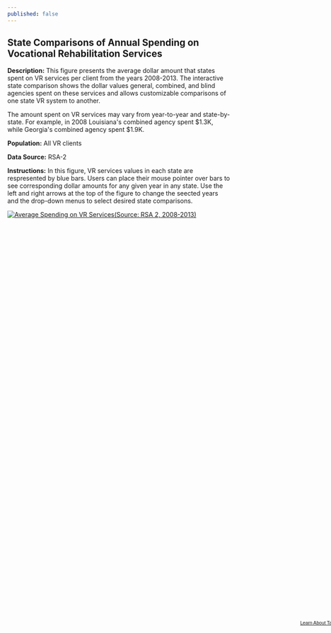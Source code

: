 ```yaml
---
published: false
---
```


## State Comparisons of Annual Spending on Vocational Rehabilitation Services

**Description:** This figure presents the average dollar amount that states spent on VR services per client from the years 2008-2013. The interactive state comparison shows the dollar values general, combined, and blind agencies spent on these services and allows customizable comparisons of one state VR system to another.   

The amount spent on VR services may vary from year-to-year and state-by-state.  For example, in 2008 Louisiana's combined agency spent $1.3K, while Georgia's combined agency spent $1.9K. 

**Population:** All VR clients 

**Data Source:** RSA-2

**Instructions:** In this figure, VR services values in each state are respresented by blue bars. Users can place their mouse pointer over bars to see corresponding dollar amounts for any given year in any state. Use the left and right arrows at the top of the figure to change the seected years and the drop-down menus to select desired state comparisons.

<script type='text/javascript' src='https://public.tableausoftware.com/javascripts/api/viz_v1.js'></script><div class='tableauPlaceholder' style='width: 768px; height: 924px;'><noscript><a href='#'><img alt='Average Spending on VR Services(Source: RSA 2, 2008-2013) ' src='https:&#47;&#47;publicrevizit.tableausoftware.com&#47;static&#47;images&#47;Se&#47;ServicesSpending&#47;VRServiceSpending&#47;1_rss.png' style='border: none' /></a></noscript><object class='tableauViz' width='768' height='924' style='display:none;'><param name='host_url' value='https%3A%2F%2Fpublic.tableausoftware.com%2F' /> <param name='site_root' value='' /><param name='name' value='ServicesSpending&#47;VRServiceSpending' /><param name='tabs' value='no' /><param name='toolbar' value='yes' /><param name='static_image' value='https:&#47;&#47;publicrevizit.tableausoftware.com&#47;static&#47;images&#47;Se&#47;ServicesSpending&#47;VRServiceSpending&#47;1.png' /> <param name='animate_transition' value='yes' /><param name='display_static_image' value='yes' /><param name='display_spinner' value='yes' /><param name='display_overlay' value='yes' /><param name='display_count' value='yes' /></object></div><div style='width:768px;height:22px;padding:0px 10px 0px 0px;color:black;font:normal 8pt verdana,helvetica,arial,sans-serif;'><div style='float:right; padding-right:8px;'><a href='http://www.tableausoftware.com/public/about-tableau-products?ref=https://public.tableausoftware.com/views/ServicesSpending/VRServiceSpending' target='_blank'>Learn About Tableau</a></div></div>